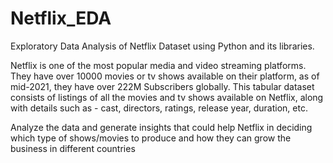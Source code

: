 # Netflix_EDA
Exploratory Data Analysis of Netflix Dataset using Python and its libraries.

Netflix is one of the most popular media and video streaming platforms. 
They have over 10000 movies or tv shows available on their platform, as of mid-2021, they have over 222M Subscribers globally. 
This tabular dataset consists of listings of all the movies and tv shows available on Netflix, along with details such as - cast, directors, ratings, release year, duration, etc.


Analyze the data and generate insights that could help Netflix in deciding which type of shows/movies to produce and how they can grow the business in different countries
